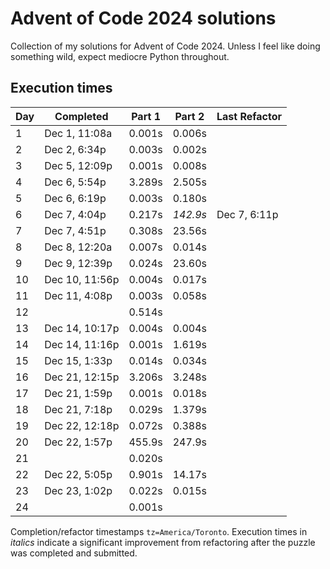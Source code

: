 # Advent of Code 2024 solutions

Collection of my solutions for Advent of Code 2024. Unless I feel like doing something wild, expect mediocre Python throughout.

## Execution times

| Day  | Completed      | Part 1 | Part 2   | Last Refactor |
|------|----------------|--------|----------|------|
| 1    | Dec 1, 11:08a  | 0.001s | 0.006s |  |
| 2    | Dec 2, 6:34p   | 0.003s | 0.002s |  | 
| 3    | Dec 5, 12:09p  | 0.001s | 0.008s |  |
| 4    | Dec 6, 5:54p   | 3.289s | 2.505s |  |
| 5    | Dec 6, 6:19p   | 0.003s | 0.180s |  |
| 6    | Dec 7, 4:04p   | 0.217s | *142.9s* | Dec 7, 6:11p |
| 7    | Dec 7, 4:51p   | 0.308s | 23.56s |  |
| 8    | Dec 8, 12:20a  | 0.007s | 0.014s |  |
| 9    | Dec 9, 12:39p  | 0.024s | 23.60s |  |
| 10   | Dec 10, 11:56p | 0.004s | 0.017s |  |
| 11   | Dec 11, 4:08p  | 0.003s | 0.058s |  |
| 12   |                | 0.514s |        |  |
| 13   | Dec 14, 10:17p | 0.004s | 0.004s |  |
| 14   | Dec 14, 11:16p | 0.001s | 1.619s |  |
| 15   | Dec 15, 1:33p  | 0.014s | 0.034s |  |
| 16   | Dec 21, 12:15p | 3.206s | 3.248s |  |
| 17   | Dec 21, 1:59p  | 0.001s | 0.018s |  |
| 18   | Dec 21, 7:18p  | 0.029s | 1.379s |  |
| 19   | Dec 22, 12:18p | 0.072s | 0.388s |  |
| 20   | Dec 22, 1:57p  | 455.9s | 247.9s |  |
| 21   |                | 0.020s |        |  |
| 22   | Dec 22, 5:05p  | 0.901s | 14.17s |  |
| 23   | Dec 23, 1:02p  | 0.022s | 0.015s |  |
| 24   |                | 0.001s |        |  |

Completion/refactor timestamps `tz=America/Toronto`. Execution times in *italics* indicate a significant improvement from refactoring after the puzzle was completed and submitted.
